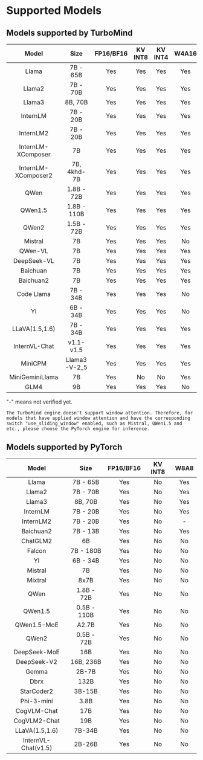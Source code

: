 # Supported Models

## Models supported by TurboMind

|        Model        |     Size     | FP16/BF16 | KV INT8 | KV INT4 | W4A16 |
| :-----------------: | :----------: | :-------: | :-----: | :-----: | :---: |
|        Llama        |   7B - 65B   |    Yes    |   Yes   |   Yes   |  Yes  |
|       Llama2        |   7B - 70B   |    Yes    |   Yes   |   Yes   |  Yes  |
|       Llama3        |   8B, 70B    |    Yes    |   Yes   |   Yes   |  Yes  |
|      InternLM       |   7B - 20B   |    Yes    |   Yes   |   Yes   |  Yes  |
|      InternLM2      |   7B - 20B   |    Yes    |   Yes   |   Yes   |  Yes  |
| InternLM-XComposer  |      7B      |    Yes    |   Yes   |   Yes   |  Yes  |
| InternLM-XComposer2 | 7B, 4khd-7B  |    Yes    |   Yes   |   Yes   |  Yes  |
|        QWen         |  1.8B - 72B  |    Yes    |   Yes   |   Yes   |  Yes  |
|       QWen1.5       | 1.8B - 110B  |    Yes    |   Yes   |   Yes   |  Yes  |
|        QWen2        |  1.5B - 72B  |    Yes    |   Yes   |   Yes   |  Yes  |
|       Mistral       |      7B      |    Yes    |   Yes   |   Yes   |  No   |
|       QWen-VL       |      7B      |    Yes    |   Yes   |   Yes   |  Yes  |
|     DeepSeek-VL     |      7B      |    Yes    |   Yes   |   Yes   |  Yes  |
|      Baichuan       |      7B      |    Yes    |   Yes   |   Yes   |  Yes  |
|      Baichuan2      |      7B      |    Yes    |   Yes   |   Yes   |  Yes  |
|     Code Llama      |   7B - 34B   |    Yes    |   Yes   |   Yes   |  No   |
|         YI          |   6B - 34B   |    Yes    |   Yes   |   Yes   |  No   |
|   LLaVA(1.5,1.6)    |   7B - 34B   |    Yes    |   Yes   |   Yes   |  Yes  |
|    InternVL-Chat    |  v1.1- v1.5  |    Yes    |   Yes   |   Yes   |  Yes  |
|       MiniCPM       | Llama3-V-2_5 |    Yes    |   Yes   |   Yes   |  Yes  |
|   MiniGeminiLlama   |      7B      |    Yes    |   No    |   No    |  Yes  |
|        GLM4         |      9B      |    Yes    |   Yes   |   Yes   |  No   |

"-" means not verified yet.

```{note}
The TurboMind engine doesn't support window attention. Therefore, for models that have applied window attention and have the corresponding switch "use_sliding_window" enabled, such as Mistral, QWen1.5 and etc., please choose the PyTorch engine for inference.
```

## Models supported by PyTorch

|        Model        |    Size     | FP16/BF16 | KV INT8 | W8A8 |
| :-----------------: | :---------: | :-------: | :-----: | :--: |
|        Llama        |  7B - 65B   |    Yes    |   No    | Yes  |
|       Llama2        |  7B - 70B   |    Yes    |   No    | Yes  |
|       Llama3        |   8B, 70B   |    Yes    |   No    | Yes  |
|      InternLM       |  7B - 20B   |    Yes    |   No    | Yes  |
|      InternLM2      |  7B - 20B   |    Yes    |   No    |  -   |
|      Baichuan2      |  7B - 13B   |    Yes    |   No    | Yes  |
|      ChatGLM2       |     6B      |    Yes    |   No    |  No  |
|       Falcon        |  7B - 180B  |    Yes    |   No    |  No  |
|         YI          |  6B - 34B   |    Yes    |   No    |  No  |
|       Mistral       |     7B      |    Yes    |   No    |  No  |
|       Mixtral       |    8x7B     |    Yes    |   No    |  No  |
|        QWen         | 1.8B - 72B  |    Yes    |   No    |  No  |
|       QWen1.5       | 0.5B - 110B |    Yes    |   No    |  No  |
|     QWen1.5-MoE     |    A2.7B    |    Yes    |   No    |  No  |
|        QWen2        | 0.5B - 72B  |    Yes    |   No    |  No  |
|    DeepSeek-MoE     |     16B     |    Yes    |   No    |  No  |
|     DeepSeek-V2     |  16B, 236B  |    Yes    |   No    |  No  |
|        Gemma        |    2B-7B    |    Yes    |   No    |  No  |
|        Dbrx         |    132B     |    Yes    |   No    |  No  |
|     StarCoder2      |   3B-15B    |    Yes    |   No    |  No  |
|     Phi-3-mini      |    3.8B     |    Yes    |   No    |  No  |
|     CogVLM-Chat     |     17B     |    Yes    |   No    |  No  |
|    CogVLM2-Chat     |     19B     |    Yes    |   No    |  No  |
|   LLaVA(1.5,1.6)    |   7B-34B    |    Yes    |   No    |  No  |
| InternVL-Chat(v1.5) |   2B-26B    |    Yes    |   No    |  No  |
